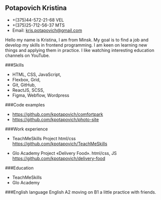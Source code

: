 ## Potapovich Kristina
 - +(375)44-572-21-68 VEL
 - +(375)25-712-56-37 MTS
 - Email: kris.potapovich@gmail.com

Hello my name is Kristina, I am from Minsk.
My goal is to find a job and develop my skills in frontend programming. I am keen on learning new things and applying them in practice. I like watching interesting education channels on YouTube.


###Skills
- HTML, CSS, JavaScript,
- Flexbox, Grid,
- Git, GitHub,
- ReactJS, SCSS,
- Figma, Webflow, Wordpress

###Code examples
 - https://github.com/kpotapovich/comfortpark
 - https://github.com/kpotapovich/photo-site

###Work experience

 * TeachMeSkills
  Project html/css
https://github.com/kpotapovich/TeachMeSkills

 * Glo Academy
Project «Delivery Food». html/css, JS
https://github.com/kpotapovich/delivery-food


###Education
 - TeachMeSkills
 - Glo Academy

###English language
English A2 moving on B1 a little practice with friends.


